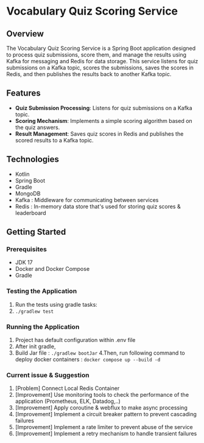 # Vocabulary Quiz Scoring Service

## Overview
The Vocabulary Quiz Scoring Service is a Spring Boot application designed to process quiz submissions, score them, and manage the results using Kafka for messaging and Redis for data storage. This service listens for quiz submissions on a Kafka topic, scores the submissions, saves the scores in Redis, and then publishes the results back to another Kafka topic.

## Features
- **Quiz Submission Processing**: Listens for quiz submissions on a Kafka topic.
- **Scoring Mechanism**: Implements a simple scoring algorithm based on the quiz answers.
- **Result Management**: Saves quiz scores in Redis and publishes the scored results to a Kafka topic.

## Technologies
- Kotlin
- Spring Boot
- Gradle
- MongoDB
- Kafka : Middleware for communicating between services
- Redis : In-memory data store that's used for storing quiz scores & leaderboard

## Getting Started

### Prerequisites
- JDK 17
- Docker and Docker Compose
- Gradle

### Testing the Application
1. Run the tests using gradle tasks:
2. `./gradlew test`

### Running the Application

1. Project has default configuration within .env file
2. After init gradle,
3. Build Jar file :  `./gradlew bootJar`
4.Then, run following command to deploy docker containers :
  `docker compose up --build -d`

### Current issue & Suggestion
1. [Problem] Connect Local Redis Container
2. [Improvement] Use monitoring tools to check the performance of the application (Prometheus, ELK, Datadog,..)
3. [Improvement] Apply coroutine & webflux to make async processing
4. [Improvement] Implement a circuit breaker pattern to prevent cascading failures
5. [Improvement] Implement a rate limiter to prevent abuse of the service
6. [Improvement] Implement a retry mechanism to handle transient failures
